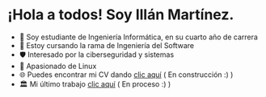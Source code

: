 # ¡Hola a todos! Soy Illán Martínez.

- 📖 Soy estudiante de Ingeniería Informática, en su cuarto año de carrera
- 🌱 Estoy cursando la rama de Ingeniería del Software
- 🛡️ Interesado por la ciberseguridad y sistemas
- 🐧 Apasionado de Linux
- 🌐 Puedes encontrar mi CV dando [clic aquí](https://illanmartinez.es) ( En construcción :) )
- 🏛️ Mi último trabajo [clic aquí](https://procesossoftware-ee3xtzbp7a-ew.a.run.app/) ( En proceso :) )
<!--
**developwannabe/developwannabe** is a ✨ _special_ ✨ repository because its `README.md` (this file) appears on your GitHub profile.

Here are some ideas to get you started:

- 🔭 I’m currently working on ...
- 🌱 I’m currently learning ...
- 👯 I’m looking to collaborate on ...
- 🤔 I’m looking for help with ...
- 💬 Ask me about ...
- 📫 How to reach me: ...
- 😄 Pronouns: ...
- ⚡ Fun fact: ...
-->
